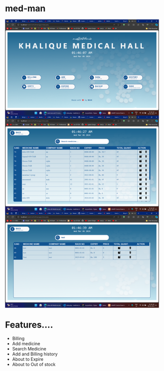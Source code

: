 <h1>med-man</h1>

<img align="center" alt="Makpay Home_page" width="auto" height="auto" src="https://github.com/muzammilkarimi/medicine-manager/blob/master/img/Screenshot%202024-03-06%20014614.png?raw=true" />
<img align="center" alt="Makpay Home_page" width="auto" height="auto" src="https://github.com/muzammilkarimi/medicine-manager/blob/master/img/Screenshot%202024-03-06%20014631.png?raw=true" />
<img align="center" alt="Makpay Home_page" width="auto" height="auto" src="https://github.com/muzammilkarimi/medicine-manager/blob/master/img/Screenshot%202024-03-06%20014642.png?raw=true" />


# Features....

- Billing 
- Add medicine
- Search Medicine
- Add and Billing history
- About to Expire 
- About to Out of stock
